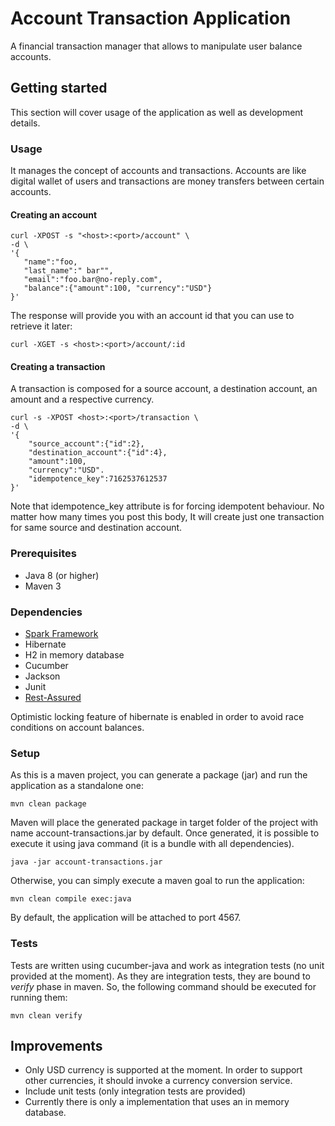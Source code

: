 # Account Transaction Application

A financial transaction manager that allows to manipulate user balance accounts.

## Getting started

This section will cover usage of the application as well as development details.

### Usage

It manages the concept of accounts and transactions. Accounts are like digital wallet of users and transactions are money transfers between certain accounts. 

#### Creating an account

```
curl -XPOST -s "<host>:<port>/account" \
-d \
'{ 
   "name":"foo,
   "last_name":" bar"",
   "email":"foo.bar@no-reply.com",
   "balance":{"amount":100, "currency":"USD"}
}'
```

The response will provide you with an account id that you can use to retrieve it later:

```
curl -XGET -s <host>:<port>/account/:id
```

#### Creating a transaction

A transaction is composed for a source account, a destination account, an amount and a respective currency.

```
curl -s -XPOST <host>:<port>/transaction \
-d \
'{
	"source_account":{"id":2},
	"destination_account":{"id":4},
	"amount":100,
	"currency":"USD".
	"idempotence_key":7162537612537 
}'
```

Note that idempotence_key attribute is for forcing idempotent behaviour. No matter how many times you post this body, 
It will create just one transaction for same source and destination account.


### Prerequisites

- Java 8 (or higher)
- Maven 3

### Dependencies

- [Spark Framework](http://sparkjava.com/)
- Hibernate
- H2 in memory database
- Cucumber
- Jackson
- Junit
- [Rest-Assured](http://rest-assured.io/)

Optimistic locking feature of hibernate is enabled in order to avoid race conditions on account balances.

### Setup

As this is a maven project, you can generate a package (jar) and run the application as a standalone one:

```
mvn clean package
```
Maven will place the generated package in target folder of the project with name account-transactions.jar by default.
Once generated, it is possible to execute it using java command (it is a bundle with all dependencies).

```
java -jar account-transactions.jar
```

Otherwise, you can simply execute a maven goal to run the application:

```
mvn clean compile exec:java
```

By default, the application will be attached to port 4567.

### Tests

Tests are written using cucumber-java and work as integration tests (no unit provided at the moment). As they are integration
 tests, they are bound to *verify* phase in maven. So, the following command should be executed for running them: 
 
```
mvn clean verify
```

## Improvements

- Only USD currency is supported at the moment. In order to support other currencies, it should invoke a currency 
conversion service.
- Include unit tests (only integration tests are provided)
- Currently there is only a implementation that uses an in memory database.



